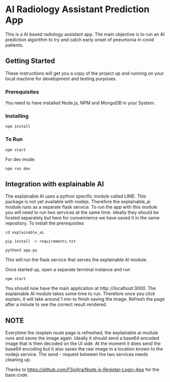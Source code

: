 # AI Radiology Assistant Prediction App

This is a AI based radiology assistant app. The main objective is to run an AI prediction algorithm to try and catch early onset of pneumonia in covid patients.

## Getting Started

These instructions will get you a copy of the project up and running on your local machine for development and testing purposes.

### Prerequisites

You need to have installed Node.js, NPM and MongoDB in your System.

### Installing
```
npm install
```

### To Run
```
npm start
```

For dev mode:
```
npm run dev
```
## Integration with explainable AI
The explainable AI uses a python specific module called LIME. This package is not yet available with nodejs. Therefore the explainable_ai module runs as a separate flask service. 
To run the app with this module you will need to run two services at the same time. Ideally they should be hosted separately but here for conveinience we have saved it in the same repository.
To install the prerequisties
```
cd explainable_ai
```
```
pip install -r requirements.txt
```
```
python3 app.py
```
This will run the flask service that serves the explainable AI module.

Once started up, open a separate terminal instance and run
```
npm start
```

You should now have the main application at http:://localhost:3000.
The explainable AI module takes some time to run. Therefore once you click explain, it will take around 1 min to finish saving the image. Refresh the page after a minute to see the correct result rendered. 

## NOTE
Everytime the /explain route page is refreshed, the explainable ai module runs and saves the image again. Ideally it should send a base64 encoded image that is then decoded on the UI side. At the moment it does send the base64 encoding but it also saves the raw image in a location known to the nodejs service. The send - request between the two services needs cleaning up. 



Thanks to https://github.com/FSojitra/Node.js-Register-Login-App for the base code.